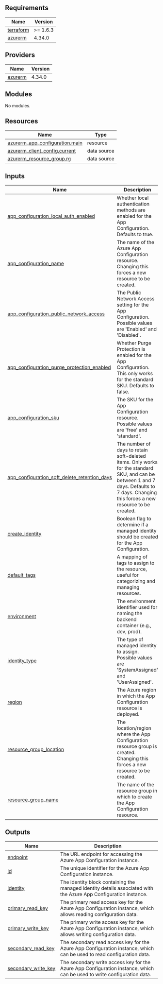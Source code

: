 ## Requirements

| Name | Version |
|------|---------|
| <a name="requirement_terraform"></a> [terraform](#requirement\_terraform) | >= 1.6.3 |
| <a name="requirement_azurerm"></a> [azurerm](#requirement\_azurerm) | 4.34.0 |

## Providers

| Name | Version |
|------|---------|
| <a name="provider_azurerm"></a> [azurerm](#provider\_azurerm) | 4.34.0 |

## Modules

No modules.

## Resources

| Name | Type |
|------|------|
| [azurerm_app_configuration.main](https://registry.terraform.io/providers/hashicorp/azurerm/4.34.0/docs/resources/app_configuration) | resource |
| [azurerm_client_config.current](https://registry.terraform.io/providers/hashicorp/azurerm/4.34.0/docs/data-sources/client_config) | data source |
| [azurerm_resource_group.rg](https://registry.terraform.io/providers/hashicorp/azurerm/4.34.0/docs/data-sources/resource_group) | data source |

## Inputs

| Name | Description | Type | Default | Required |
|------|-------------|------|---------|:--------:|
| <a name="input_app_configuration_local_auth_enabled"></a> [app\_configuration\_local\_auth\_enabled](#input\_app\_configuration\_local\_auth\_enabled) | Whether local authentication methods are enabled for the App Configuration. Defaults to true. | `bool` | `true` | no |
| <a name="input_app_configuration_name"></a> [app\_configuration\_name](#input\_app\_configuration\_name) | The name of the Azure App Configuration resource. Changing this forces a new resource to be created. | `string` | n/a | yes |
| <a name="input_app_configuration_public_network_access"></a> [app\_configuration\_public\_network\_access](#input\_app\_configuration\_public\_network\_access) | The Public Network Access setting for the App Configuration. Possible values are 'Enabled' and 'Disabled'. | `string` | `"Enabled"` | no |
| <a name="input_app_configuration_purge_protection_enabled"></a> [app\_configuration\_purge\_protection\_enabled](#input\_app\_configuration\_purge\_protection\_enabled) | Whether Purge Protection is enabled for the App Configuration. This only works for the standard SKU. Defaults to false. | `string` | `"false"` | no |
| <a name="input_app_configuration_sku"></a> [app\_configuration\_sku](#input\_app\_configuration\_sku) | The SKU for the App Configuration resource. Possible values are 'free' and 'standard'. | `string` | `"standard"` | no |
| <a name="input_app_configuration_soft_delete_retention_days"></a> [app\_configuration\_soft\_delete\_retention\_days](#input\_app\_configuration\_soft\_delete\_retention\_days) | The number of days to retain soft-deleted items. Only works for the standard SKU, and can be between 1 and 7 days. Defaults to 7 days. Changing this forces a new resource to be created. | `number` | `7` | no |
| <a name="input_create_identity"></a> [create\_identity](#input\_create\_identity) | Boolean flag to determine if a managed identity should be created for the App Configuration. | `bool` | `false` | no |
| <a name="input_default_tags"></a> [default\_tags](#input\_default\_tags) | A mapping of tags to assign to the resource, useful for categorizing and managing resources. | `map(any)` | n/a | yes |
| <a name="input_environment"></a> [environment](#input\_environment) | The environment identifier used for naming the backend container (e.g., dev, prod). | `string` | `"dev"` | no |
| <a name="input_identity_type"></a> [identity\_type](#input\_identity\_type) | The type of managed identity to assign. Possible values are 'SystemAssigned' and 'UserAssigned'. | `string` | `"SystemAssigned"` | no |
| <a name="input_region"></a> [region](#input\_region) | The Azure region in which the App Configuration resource is deployed. | `string` | `"weu"` | no |
| <a name="input_resource_group_location"></a> [resource\_group\_location](#input\_resource\_group\_location) | The location/region where the App Configuration resource group is created. Changing this forces a new resource to be created. | `string` | `"West Europe"` | no |
| <a name="input_resource_group_name"></a> [resource\_group\_name](#input\_resource\_group\_name) | The name of the resource group in which to create the App Configuration resource. | `string` | n/a | yes |

## Outputs

| Name | Description |
|------|-------------|
| <a name="output_endpoint"></a> [endpoint](#output\_endpoint) | The URL endpoint for accessing the Azure App Configuration instance. |
| <a name="output_id"></a> [id](#output\_id) | The unique identifier for the Azure App Configuration instance. |
| <a name="output_identity"></a> [identity](#output\_identity) | The identity block containing the managed identity details associated with the Azure App Configuration instance. |
| <a name="output_primary_read_key"></a> [primary\_read\_key](#output\_primary\_read\_key) | The primary read access key for the Azure App Configuration instance, which allows reading configuration data. |
| <a name="output_primary_write_key"></a> [primary\_write\_key](#output\_primary\_write\_key) | The primary write access key for the Azure App Configuration instance, which allows writing configuration data. |
| <a name="output_secondary_read_key"></a> [secondary\_read\_key](#output\_secondary\_read\_key) | The secondary read access key for the Azure App Configuration instance, which can be used to read configuration data. |
| <a name="output_secondary_write_key"></a> [secondary\_write\_key](#output\_secondary\_write\_key) | The secondary write access key for the Azure App Configuration instance, which can be used to write configuration data. |
